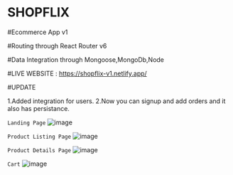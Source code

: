 # SHOPFLIX

#Ecommerce App v1

#Routing through React Router v6

#Data Integration through Mongoose,MongoDb,Node

#LIVE WEBSITE : https://shopflix-v1.netlify.app/

#UPDATE

1.Added integration for users.
2.Now you can signup and add orders and it also has persistance.


`Landing Page`
![image](https://user-images.githubusercontent.com/75177895/116454704-e6b60900-a87d-11eb-9d75-d6cd6fa5f523.png)

`Product Listing Page`
![image](https://user-images.githubusercontent.com/75177895/116454784-fc2b3300-a87d-11eb-9896-9cad0bbbd63f.png)

`Product Details Page`
![image](https://user-images.githubusercontent.com/75177895/116454836-064d3180-a87e-11eb-91f9-06c40c32344b.png)

`Cart`
![image](https://user-images.githubusercontent.com/75177895/116454870-0d743f80-a87e-11eb-8b42-d04cb42f6774.png)


